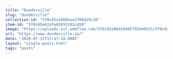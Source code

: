 ```yaml
---
title: "Dunderville"
slug: "dunderville"
collection-id: "5f0c65a1066bae2706b29c16"
item-id: "5f0c65e614fe65655282c458"
image: "https://uploads-ssl.webflow.com/5f0c65a064584057924e0525/5f0c6afe945cba853212cbda_small%20(3).jpg"
url: "https://www.dunderville.se/"
date: "2020-07-13T13:47:18.000Z"
layout: "single-posts.html"
tags: "posts"
---
```



